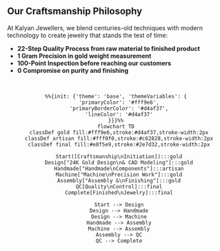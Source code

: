 

<style>
/* Light Theme */
[data-md-color-scheme="default"] h1, 
[data-md-color-scheme="default"] h2, 
[data-md-color-scheme="default"] h3, 
[data-md-color-scheme="default"] h4, 
[data-md-color-scheme="default"] h5, 
[data-md-color-scheme="default"] h6 {
    color: purple !important;
}

/* Dark Theme */
[data-md-color-scheme="slate"] h1, 
[data-md-color-scheme="slate"] h2, 
[data-md-color-scheme="slate"] h3, 
[data-md-color-scheme="slate"] h4, 
[data-md-color-scheme="slate"] h5, 
[data-md-color-scheme="slate"] h6 {
    color: yellow !important;
}
</style>



## Our Craftsmanship Philosophy

At Kalyan Jewellers, we blend centuries-old techniques with modern technology to create jewelry that stands the test of time:

- **22-Step Quality Process from raw material to finished product**
- **1 Gram Precision in gold weight measurement**
- **100-Point Inspection before reaching our customers**
- **0 Compromise on purity and finishing**

```mermaid
%%{init: {'theme': 'base', 'themeVariables': {
  'primaryColor': '#fff9e6',
  'primaryBorderColor': '#d4af37',
  'lineColor': '#d4af37'
}}}%%
flowchart TD
  classDef gold fill:#fff9e6,stroke:#d4af37,stroke-width:2px
  classDef artisan fill:#fff0f0,stroke:#c62828,stroke-width:2px
  classDef final fill:#e8f5e9,stroke:#2e7d32,stroke-width:2px

  Start([Craftsmanship\nInitiation]):::gold
  Design["24K Gold Design\n& CAD Modeling"]:::gold
  Handmade["Handmade\nComponents"]:::artisan
  Machine["Machine\nPrecision Work"]:::gold
  Assembly["Assembly &\nFinishing"]:::gold
  QC[Quality\nControl]:::final
  Complete[Finished\nJewelry]:::final

  Start --> Design
  Design --> Handmade
  Design --> Machine
  Handmade --> Assembly
  Machine --> Assembly
  Assembly --> QC
  QC --> Complete

```
<style>/* Craftsmanship Flowchart Styling */
.mermaid {
  background: var(--md-code-bg-color);
  border-radius: 10px;
  padding: 20px;
  margin: 25px 0;
  text-align: center;
}

.mermaid .node rect {
  rx: 6px;
  ry: 6px;
  stroke-width: 2px;
  filter: drop-shadow(0 2px 3px rgba(0,0,0,0.1));
}

.mermaid .node.gold {
  fill: #fff9e6;
  stroke: #d4af37;
}

.mermaid .node.artisan {
  fill: #fff0f0;
  stroke: #c62828;
}

.mermaid .node.final {
  fill: #e8f5e9;
  stroke: #2e7d32;
}



</style>
